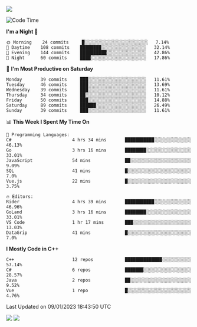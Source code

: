 ![](https://komarev.com/ghpvc/?username=lilpidgey&color=red)
<!--START_SECTION:waka-->
![Code Time](http://img.shields.io/badge/Code%20Time-1%2C471%20hrs%2041%20mins-blue)

**I'm a Night 🦉** 

```text
🌞 Morning    24 commits     █░░░░░░░░░░░░░░░░░░░░░░░░   7.14% 
🌆 Daytime    108 commits    ████████░░░░░░░░░░░░░░░░░   32.14% 
🌃 Evening    144 commits    ██████████░░░░░░░░░░░░░░░   42.86% 
🌙 Night      60 commits     ████░░░░░░░░░░░░░░░░░░░░░   17.86%

```
📅 **I'm Most Productive on Saturday** 

```text
Monday       39 commits     ███░░░░░░░░░░░░░░░░░░░░░░   11.61% 
Tuesday      46 commits     ███░░░░░░░░░░░░░░░░░░░░░░   13.69% 
Wednesday    39 commits     ███░░░░░░░░░░░░░░░░░░░░░░   11.61% 
Thursday     34 commits     ██░░░░░░░░░░░░░░░░░░░░░░░   10.12% 
Friday       50 commits     ███░░░░░░░░░░░░░░░░░░░░░░   14.88% 
Saturday     89 commits     ██████░░░░░░░░░░░░░░░░░░░   26.49% 
Sunday       39 commits     ███░░░░░░░░░░░░░░░░░░░░░░   11.61%

```


📊 **This Week I Spent My Time On** 

```text
💬 Programming Languages: 
C#                       4 hrs 34 mins       ███████████░░░░░░░░░░░░░░   46.13% 
Go                       3 hrs 16 mins       ████████░░░░░░░░░░░░░░░░░   33.01% 
JavaScript               54 mins             ██░░░░░░░░░░░░░░░░░░░░░░░   9.09% 
SQL                      41 mins             █░░░░░░░░░░░░░░░░░░░░░░░░   7.0% 
Vue.js                   22 mins             █░░░░░░░░░░░░░░░░░░░░░░░░   3.75%

🔥 Editors: 
Rider                    4 hrs 39 mins       ███████████░░░░░░░░░░░░░░   46.96% 
GoLand                   3 hrs 16 mins       ████████░░░░░░░░░░░░░░░░░   33.01% 
VS Code                  1 hr 17 mins        ███░░░░░░░░░░░░░░░░░░░░░░   13.03% 
DataGrip                 41 mins             █░░░░░░░░░░░░░░░░░░░░░░░░   7.0%

```

**I Mostly Code in C++** 

```text
C++                      12 repos            ██████████████░░░░░░░░░░░   57.14% 
C#                       6 repos             ███████░░░░░░░░░░░░░░░░░░   28.57% 
Java                     2 repos             ██░░░░░░░░░░░░░░░░░░░░░░░   9.52% 
Vue                      1 repo              █░░░░░░░░░░░░░░░░░░░░░░░░   4.76%

```



 Last Updated on 09/01/2023 18:43:50 UTC
<!--END_SECTION:waka-->
![](https://hit.yhype.me/github/profile?user_id=42968544)
![](https://komarev.com/ghpvc/?lilpidgey)
